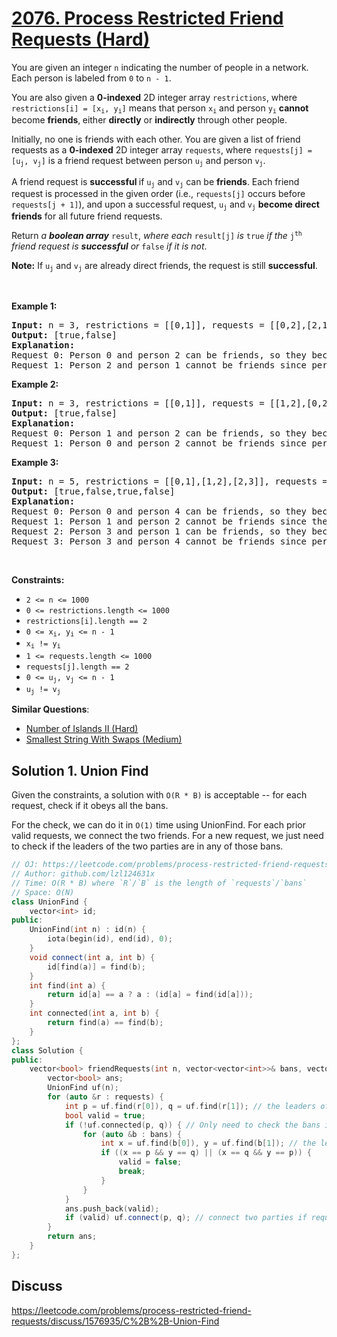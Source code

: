 # [2076. Process Restricted Friend Requests (Hard)](https://leetcode.com/problems/process-restricted-friend-requests/)

<p>You are given an integer <code>n</code> indicating the number of people in a network. Each person is labeled from <code>0</code> to <code>n - 1</code>.</p>

<p>You are also given a <strong>0-indexed</strong> 2D integer array <code>restrictions</code>, where <code>restrictions[i] = [x<sub>i</sub>, y<sub>i</sub>]</code> means that person <code>x<sub>i</sub></code> and person <code>y<sub>i</sub></code> <strong>cannot </strong>become <strong>friends</strong>,<strong> </strong>either <strong>directly</strong> or <strong>indirectly</strong> through other people.</p>

<p>Initially, no one is friends with each other. You are given a list of friend requests as a <strong>0-indexed</strong> 2D integer array <code>requests</code>, where <code>requests[j] = [u<sub>j</sub>, v<sub>j</sub>]</code> is a friend request between person <code>u<sub>j</sub></code> and person <code>v<sub>j</sub></code>.</p>

<p>A friend request is <strong>successful </strong>if <code>u<sub>j</sub></code> and <code>v<sub>j</sub></code> can be <strong>friends</strong>. Each friend request is processed in the given order (i.e., <code>requests[j]</code> occurs before <code>requests[j + 1]</code>), and upon a successful request, <code>u<sub>j</sub></code> and <code>v<sub>j</sub></code> <strong>become direct friends</strong> for all future friend requests.</p>

<p>Return <em>a <strong>boolean array</strong> </em><code>result</code>,<em> where each </em><code>result[j]</code><em> is </em><code>true</code><em> if the </em><code>j<sup>th</sup></code><em> friend request is <strong>successful</strong> or </em><code>false</code><em> if it is not</em>.</p>

<p><strong>Note:</strong> If <code>u<sub>j</sub></code> and <code>v<sub>j</sub></code> are already direct friends, the request is still <strong>successful</strong>.</p>

<p>&nbsp;</p>
<p><strong>Example 1:</strong></p>

<pre><strong>Input:</strong> n = 3, restrictions = [[0,1]], requests = [[0,2],[2,1]]
<strong>Output:</strong> [true,false]
<strong>Explanation:
</strong>Request 0: Person 0 and person 2 can be friends, so they become direct friends. 
Request 1: Person 2 and person 1 cannot be friends since person 0 and person 1 would be indirect friends (1--2--0).
</pre>

<p><strong>Example 2:</strong></p>

<pre><strong>Input:</strong> n = 3, restrictions = [[0,1]], requests = [[1,2],[0,2]]
<strong>Output:</strong> [true,false]
<strong>Explanation:
</strong>Request 0: Person 1 and person 2 can be friends, so they become direct friends.
Request 1: Person 0 and person 2 cannot be friends since person 0 and person 1 would be indirect friends (0--2--1).
</pre>

<p><strong>Example 3:</strong></p>

<pre><strong>Input:</strong> n = 5, restrictions = [[0,1],[1,2],[2,3]], requests = [[0,4],[1,2],[3,1],[3,4]]
<strong>Output:</strong> [true,false,true,false]
<strong>Explanation:
</strong>Request 0: Person 0 and person 4 can be friends, so they become direct friends.
Request 1: Person 1 and person 2 cannot be friends since they are directly restricted.
Request 2: Person 3 and person 1 can be friends, so they become direct friends.
Request 3: Person 3 and person 4 cannot be friends since person 0 and person 1 would be indirect friends (0--4--3--1).
</pre>

<p>&nbsp;</p>
<p><strong>Constraints:</strong></p>

<ul>
	<li><code>2 &lt;= n &lt;= 1000</code></li>
	<li><code>0 &lt;= restrictions.length &lt;= 1000</code></li>
	<li><code>restrictions[i].length == 2</code></li>
	<li><code>0 &lt;= x<sub>i</sub>, y<sub>i</sub> &lt;= n - 1</code></li>
	<li><code>x<sub>i</sub> != y<sub>i</sub></code></li>
	<li><code>1 &lt;= requests.length &lt;= 1000</code></li>
	<li><code>requests[j].length == 2</code></li>
	<li><code>0 &lt;= u<sub>j</sub>, v<sub>j</sub> &lt;= n - 1</code></li>
	<li><code>u<sub>j</sub> != v<sub>j</sub></code></li>
</ul>


**Similar Questions**:
* [Number of Islands II (Hard)](https://leetcode.com/problems/number-of-islands-ii/)
* [Smallest String With Swaps (Medium)](https://leetcode.com/problems/smallest-string-with-swaps/)

## Solution 1. Union Find

Given the constraints, a solution with `O(R * B)` is acceptable -- for each request, check if it obeys all the bans.

For the check, we can do it in `O(1)` time using UnionFind. For each prior valid requests, we connect the two friends. For a new request, we just need to check if the leaders of the two parties are in any of those bans.

```cpp
// OJ: https://leetcode.com/problems/process-restricted-friend-requests/
// Author: github.com/lzl124631x
// Time: O(R * B) where `R`/`B` is the length of `requests`/`bans`
// Space: O(N)
class UnionFind {
    vector<int> id;
public:
    UnionFind(int n) : id(n) {
        iota(begin(id), end(id), 0);
    }
    void connect(int a, int b) {
        id[find(a)] = find(b);
    }
    int find(int a) {
        return id[a] == a ? a : (id[a] = find(id[a]));
    }
    int connected(int a, int b) {
        return find(a) == find(b);
    }
};
class Solution {
public:
    vector<bool> friendRequests(int n, vector<vector<int>>& bans, vector<vector<int>>& requests) {
        vector<bool> ans;
        UnionFind uf(n);
        for (auto &r : requests) {
            int p = uf.find(r[0]), q = uf.find(r[1]); // the leaders of the two parties
            bool valid = true;
            if (!uf.connected(p, q)) { // Only need to check the bans if the two parties are not already connected
                for (auto &b : bans) {
                    int x = uf.find(b[0]), y = uf.find(b[1]); // the leaders of the two banned parties
                    if ((x == p && y == q) || (x == q && y == p)) {
                        valid = false;
                        break;
                    }
                }
            }
            ans.push_back(valid);
            if (valid) uf.connect(p, q); // connect two parties if request is valid
        }
        return ans;
    }
};
```

## Discuss

https://leetcode.com/problems/process-restricted-friend-requests/discuss/1576935/C%2B%2B-Union-Find